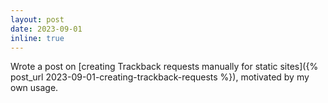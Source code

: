```yaml
---
layout: post
date: 2023-09-01
inline: true
---
```


Wrote a post on [creating Trackback requests manually for static sites]({% post_url
2023-09-01-creating-trackback-requests %}), motivated by my own usage.
